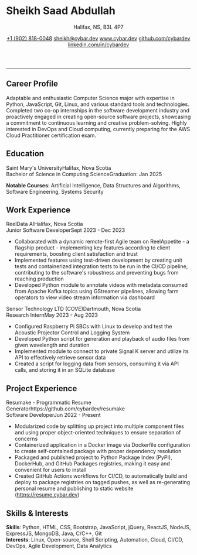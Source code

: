 # Sheikh Saad Abdullah

<header>
<p>Halifax, NS, B3L 4P7</p>
<section>
<a href='tel:+19028180048'>+1 (902) 818-0048</a>
<a href='mailto:sheikh@cybar.dev'>sheikh@cybar.dev</a>
<a href='https://www.cybar.dev'>www.cybar.dev</a>
<a href='https://github.com/cybardev'>github.com/cybardev</a>
<a href='https://www.linkedin.com/in/cybardev'>linkedin.com/in/cybardev</a>
</section>
</header>

---

## Career Profile

Adaptable and enthusiastic Computer Science major with expertise in Python, JavaScript, Git, Linux, and various standard tools and technologies. Completed two co-op internships in the software development industry and proactively engaged in creating open-source software projects, showcasing a commitment to continuous learning and creative problem-solving. Highly interested in DevOps and Cloud computing, currently preparing for the AWS Cloud Practitioner certification exam.

## Education

<div class='xp-h'><span>Saint Mary's University</span><span>Halifax, Nova Scotia</span></div>
<div class='xp-s'><span>Bachelor of Science in Computing Science</span><span>Graduation: Jan 2025</span></div>

**Notable Courses**: Artificial Intelligence, Data Structures and Algorithms, Software Engineering, Systems Security

## Work Experience

<div class='xp-h'><span>ReelData AI</span><span>Halifax, Nova Scotia</span></div>
<div class='xp-s'><span>Junior Software Developer</span><span>Sept 2023 - Dec 2023</span></div>

- Collaborated with a dynamic remote-first Agile team on ReelAppetite - a flagship product - implementing key features according to client requirements, boosting client satisfaction and trust
- Implemented features using test-driven development by creating unit tests and containerized integration tests to be run in the CI/CD pipeline, contributing to the software's robustness and preventing bugs from reaching production
- Developed Python module to annotate videos with metadata consumed from Apache Kafka topics using GStreamer pipelines, allowing farm operators to view video stream information via dashboard

<div class='xp-h'><span>Sensor Technology LTD (COVE)</span><span>Dartmouth, Nova Scotia</span></div>
<div class='xp-s'><span>Research Intern</span><span>May 2023 - Aug 2023</span></div>

- Configured Raspberry Pi SBCs with Linux to develop and test the Acoustic Projector Control and Logging System
- Developed Python script for generation and playback of audio files from given wavelength and duration
- Implemented module to connect to private Signal K server and utilize its API to effectively retrieve sensor data
- Created a script for logging data from sensors, consuming it via API calls, and storing it in an SQLite database

## Project Experience

<div class='xp-h'><span>Resumake - Programmatic Resume Generator</span><span>https://github.com/cybardev/resumake</span></div>
<div class='xp-s'><span>Software Developer</span><span>Jun 2022 - Present</span></div>

- Modularized code by splitting up project into multiple component files and using proper object-oriented techniques to ensure separation of concerns
- Containerized application in a Docker image via Dockerfile configuration to create self-contained package with proper dependency resolution
- Packaged and published project to Python Package Index (PyPI), DockerHub, and GitHub Packages registries, making it easy and convenient for users to install
- Created GitHub Actions workflows for CI/CD, to automatically build and deploy to package registries on tagged pushes, as well as re-generating personal resume and publishing to static website (https://resume.cybar.dev)

## Skills & Interests

**Skills**: Python, HTML, CSS, Bootstrap, JavaScript, jQuery, ReactJS, NodeJS, ExpressJS, MongoDB, Java, C/C++, Git  
**Interests**: Linux, Open-source, Shell Scripting, Automation, Cloud, CI/CD, DevOps, Agile Development, Data Analytics